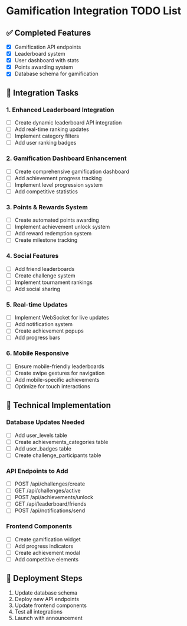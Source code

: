 # Gamification Integration TODO List

## ✅ Completed Features
- [x] Gamification API endpoints
- [x] Leaderboard system
- [x] User dashboard with stats
- [x] Points awarding system
- [x] Database schema for gamification

## 🎯 Integration Tasks

### 1. Enhanced Leaderboard Integration
- [ ] Create dynamic leaderboard API integration
- [ ] Add real-time ranking updates
- [ ] Implement category filters
- [ ] Add user ranking badges

### 2. Gamification Dashboard Enhancement
- [ ] Create comprehensive gamification dashboard
- [ ] Add achievement progress tracking
- [ ] Implement level progression system
- [ ] Add competitive statistics

### 3. Points & Rewards System
- [ ] Create automated points awarding
- [ ] Implement achievement unlock system
- [ ] Add reward redemption system
- [ ] Create milestone tracking

### 4. Social Features
- [ ] Add friend leaderboards
- [ ] Create challenge system
- [ ] Implement tournament rankings
- [ ] Add social sharing

### 5. Real-time Updates
- [ ] Implement WebSocket for live updates
- [ ] Add notification system
- [ ] Create achievement popups
- [ ] Add progress bars

### 6. Mobile Responsive
- [ ] Ensure mobile-friendly leaderboards
- [ ] Create swipe gestures for navigation
- [ ] Add mobile-specific achievements
- [ ] Optimize for touch interactions

## 🔧 Technical Implementation

### Database Updates Needed
- [ ] Add user_levels table
- [ ] Create achievements_categories table
- [ ] Add user_badges table
- [ ] Create challenge_participants table

### API Endpoints to Add
- [ ] POST /api/challenges/create
- [ ] GET /api/challenges/active
- [ ] POST /api/achievements/unlock
- [ ] GET /api/leaderboard/friends
- [ ] POST /api/notifications/send

### Frontend Components
- [ ] Create gamification widget
- [ ] Add progress indicators
- [ ] Create achievement modal
- [ ] Add competitive elements

## 🚀 Deployment Steps
1. Update database schema
2. Deploy new API endpoints
3. Update frontend components
4. Test all integrations
5. Launch with announcement
